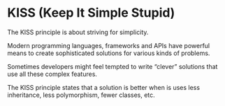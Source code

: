 # KISS (Keep It Simple Stupid)

The KISS principle is about striving for simplicity. 

Modern programming languages, frameworks and APIs have powerful means to create sophisticated solutions for various kinds of problems. 

Sometimes developers might feel tempted to write “clever” solutions that use all these complex features. 

The KISS principle states that a solution is better when is uses less inheritance, less polymorphism, fewer classes, etc.

